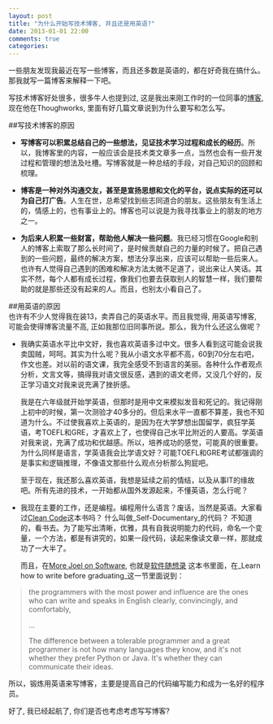 ```yaml
---
layout: post
title: "为什么开始写技术博客, 并且还是用英语?"
date: 2013-01-01 22:00
comments: true
categories: 
---
```


[博客]: http://www.iamhukai.com/
[Clean Code]: http://www.amazon.com/Clean-Code-Handbook-Software-Craftsmanship/dp/0132350882
[More Joel on Software]: http://www.amazon.com/More-Joel-Software-Occasionally-Developers/dp/B002KE5SLU/ref=sr_1_1?ie=UTF8&qid=1357050792&sr=8-1&keywords=More+Joel+on+Software
[软件随想录]: http://book.douban.com/subject/4163938/

一些朋友发现我最近在写一些博客，而且还多数是英语的，都在好奇我在搞什么。那我就写一篇博客来解释一下吧。  

写技术博客好处很多，很多牛人也提到过, 这是我出来刚工作时的一位同事的[博客][], 现在他在Thoughworks, 里面有好几篇文章说到为什么要写和怎么写。  

##写技术博客的原因  

* __写博客可以积累总结自己的一些想法，见证技术学习过程和成长的经历__。所以，我博客里的内容，一般应该会是技术类文章多一点，当然也会有一些开发过程和管理的想法及吐槽。写博客就是一种总结的手段，对自己知识的回顾和梳理。  

* __博客是一种对外沟通交友，甚至是宣扬思想和文化的平台，说点实际的还可以为自己打广告__。人生在世，总希望找到些志同道合的朋友。这些朋友有生活上的，情感上的，也有事业上的。博客也可以说是为我寻找事业上的朋友的地方之一。  

* __为后来人积累一些财富，帮助他人解决一些问题__。我已经习惯在Google和别人的博客上索取了那么长时间了，是时候贡献自己的力量的时候了。把自己遇到的一些问题，最终的解决方案，想法分享出来，应该可以帮助一些后来人。也许有人觉得自己遇到的困难和解决方法太微不足道了，说出来让人笑话。其实不然，每个人都有成长过程，像我们也要去获取别人的智慧一样，我们要帮助的就是那些还没有起来的人。而且，也别太小看自己了。  

##用英语的原因  
也许有不少人觉得我在装13，卖弄自己的英语水平。而且我觉得, 用英语写博客, 可能会使得博客流量不高, 正如我那位旧同事所说。那么，我为什么还这么做呢？  

* 我确实英语水平比中文好，我也喜欢英语多过中文。很多人看到这可能会说我卖国贼，呵呵。其实为什么呢？我从小语文水平都不高，60到70分左右吧，作文也差。对以前的语文课，我完全感受不到语言的美丽。各种什么作者观点分析，文言文等，搞得我对语文很反感，遇到的语文老师，又没几个好的，反正学习语文对我来说充满了挫折感。 

    我是在六年级就开始学英语，但那时是用中文来模拟发音和死记的。我记得刚上初中的时候，第一次测验才40多分的。但后来水平一直都不算差，我也不知道为什么。不过使我喜欢上英语的，是因为在大学梦想出国留学，疯狂学英语，考TOEFL和GRE，才喜欢上了，也使得自己水平比附近的人要高。学英语对我来说，充满了成功和优越感。所以，培养成功的感觉，可能真的很重要。为什么同样是语言，学英语我会比学语文好？可能TOEFL和GRE考试都强调的是事实和逻辑推理，不像语文那些什么观点分析那么狗屁吧。  

    至于现在，我还那么喜欢英语，我想是延续之前的情结，以及从事IT的缘故吧。所有先进的技术，一开始都从国外发源起来，不懂英语，怎么行呢？  

* 我现在主要的工作，还是编程。编程用什么语言？废话，当然是英语。大家看过[Clean Code][]这本书吗？ 什么叫做_Self-Documentary_的代码？ 不知道的，看书去。为了能写出清晰，优雅，具有自我说明能力的代码，命名一个变量，一个方法，都是有讲究的，如果一段代码，读起来像读文章一样，那就成功了一大半了。  

    而且，在[More Joel on Software][], 也就是[软件随想录][] 这本书里面，在_Learn how to write before graduating_这一节里面说到：  

>the programmers with the most power and influence are the ones who can write and speaks in English clearly, convincingly, and comfortably,
>
>...
>
>The difference between a tolerable programmer and a great programmer is not how many languages they know, and it's not whether they prefer Python or Java.  It's whether they can communicate their ideas.

所以，锻炼用英语来写博客，主要是提高自己的代码编写能力和成为一名好的程序员。  

好了, 我已经起航了, 你们是否也考虑考虑写写博客?
